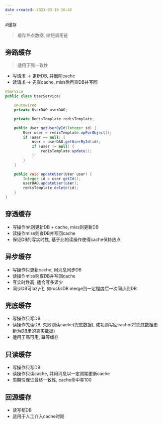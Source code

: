 ```yaml
---
date created: 2023-03-10 10:42
---
```

#缓存

> 缓存热点数据, 缩短调用链

## 旁路缓存

> 适用于强一致性

- 写请求 -> 更新DB, 并删除cache
- 读请求 -> 先查cache, miss后再查DB并写回

```java
@Service
public class UserService{

    @Autowired
    private UserDAO userDAO;

    private RedisTemplate redisTemplate;

    public User getUserById(Integer id) {
        User user = redisTemplate.opForObject();
        if (user == null) {
            user = userDAO.getUserById(id);
            if (user != null) {
                redisTemplate.update();
            }
        }
    }

    public void updateUser(User user) {
        Integer id = user.getId();
        userDAO.updateUser(user);
        redisTemplate.delete(id);
    }
}
```

## 穿透缓存

- 写操作hit则更新DB + cache, miss则更新DB
- 读操作miss则查DB并写回cache
- 保证DB的写实时性, 基于此的读操作使得cache保持热点

## 异步缓存

- 写操作只更新cache, 用消息同步DB
- 读操作miss则查DB并写回cache
- 写实时性高, 适合写多读少
- 同步DB可lazy化, 如rocksDB merge到一定程度后一次同步到DB

## 兜底缓存

- 写操作只写DB
- 读操作先读DB, 失败则读cache(兜底数据), 成功则写回cache(将兜底数据更新为DB里的真实数据)
- 适用于高可用, 幂等缓存

## 只读缓存

- 写操作只写DB
- 读操作只读cache, 并用消息以一定周期更新cache
- 周期性保证最终一致性, cache命中率100

## 回源缓存

- 读写都DB
- 适用于人工介入cache时期
